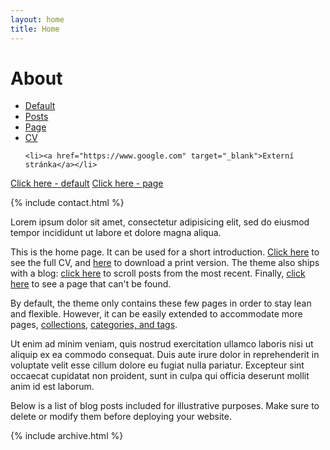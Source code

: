 ```yaml
---
layout: home
title: Home
---
```


# About


<ul>
    <li><a href="{{ site.baseurl }}/about/default">Default</a></li>
    <li><a href="{{ site.baseurl }}/posts">Posts</a></li>
    <li><a href="{{ site.baseurl }}/about/page">Page</a></li>
    <li><a href="{{ site.baseurl }}/cv">CV</a></li>
    
    <li><a href="https://www.google.com" target="_blank">Externí stránka</a></li>
</ul>


[Click here - default](about/default)
[Click here - page](about/page)

{% include contact.html %}

Lorem ipsum dolor sit amet, consectetur adipisicing elit, sed do eiusmod tempor incididunt ut labore et dolore magna aliqua.

This is the home page. It can be used for a short introduction. [Click here](cv) to see the full CV, and [here](assets/files/cv.pdf) to download a print version. The theme also ships with a blog: [click here](posts) to scroll posts from the most recent. Finally, [click here](404) to see a page that can't be found.

By default, the theme only contains these few pages in order to stay lean and flexible. However, it can be easily extended to accommodate more pages, [collections](https://jekyllrb.com/docs/collections/), [categories, and tags](https://jekyllrb.com/docs/posts/#tags-and-categories).

Ut enim ad minim veniam, quis nostrud exercitation ullamco laboris nisi ut aliquip ex ea commodo consequat. Duis aute irure dolor in reprehenderit in voluptate velit esse cillum dolore eu fugiat nulla pariatur. Excepteur sint occaecat cupidatat non proident, sunt in culpa qui officia deserunt mollit anim id est laborum.

Below is a list of blog posts included for illustrative purposes. Make sure to delete or modify them before deploying your website.

{% include archive.html %}
